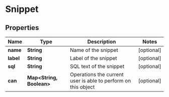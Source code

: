 
# Snippet

## Properties
Name | Type | Description | Notes
------------ | ------------- | ------------- | -------------
**name** | **String** | Name of the snippet |  [optional]
**label** | **String** | Label of the snippet |  [optional]
**sql** | **String** | SQL text of the snippet |  [optional]
**can** | **Map&lt;String, Boolean&gt;** | Operations the current user is able to perform on this object |  [optional]



